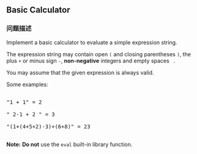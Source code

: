 ## Basic Calculator  
### 问题描述
Implement a basic calculator to evaluate a simple expression string.

The expression string may contain open `(` and closing parentheses `)`, the plus `+` or minus sign `-`, **non-negative** integers and empty spaces ` `.

You may assume that the given expression is always valid.

Some examples:<br>
<pre>
"1 + 1" = 2
" 2-1 + 2 " = 3
"(1+(4+5+2)-3)+(6+8)" = 23
</pre>



**Note:** **Do not** use the `eval` built-in library function.


